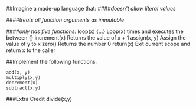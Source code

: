 ##Imagine a made-up language that:
####_doesn't allow literal values_

####_treats all function arguments as immutable_

####_only has five functions:_
		loop(x) {...}	   Loop(x) times and executes the  between {}
		increment(x)	   Returns the value of x + 1
		assign(x, y)	   Assign the value of y to x
		zero()	           Returns the number 0
		return(x)          Exit current scope and return x to the caller

##Implement the following functions:

    add(x, y)
	multiply(x,y)
	decrement(x)
	subtract(x,y)
###Extra Credit
    divide(x,y)

